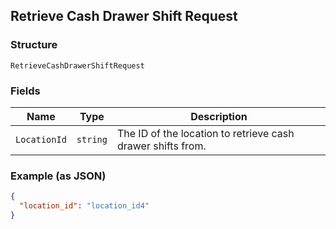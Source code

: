 ## Retrieve Cash Drawer Shift Request

### Structure

`RetrieveCashDrawerShiftRequest`

### Fields

| Name | Type | Description |
|  --- | --- | --- |
| `LocationId` | `string` | The ID of the location to retrieve cash drawer shifts from. |

### Example (as JSON)

```json
{
  "location_id": "location_id4"
}
```


